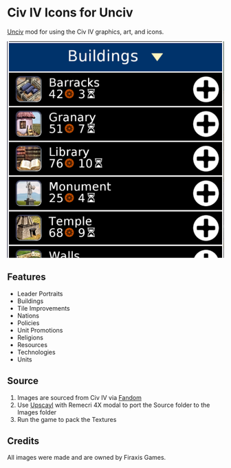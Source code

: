 # Civ IV Icons for Unciv

[Unciv](https://github.com/yairm210/Unciv) mod for using the Civ IV graphics, art, and icons.

![Screenshot of a list of buildings using the Civ IV icons](preview.png)

## Features

- Leader Portraits
- Buildings
- Tile Improvements
- Nations
- Policies
- Unit Promotions
- Religions
- Resources
- Technologies
- Units

## Source

1. Images are sourced from Civ IV via [Fandom](https://civilization.fandom.com/wiki/Civilization_IV)
2. Use [Upscayl](https://github.com/upscayl/upscayl) with Remecri 4X modal to port the Source folder to the Images folder
3. Run the game to pack the Textures

## Credits

All images were made and are owned by Firaxis Games.
